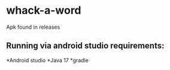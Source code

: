 # whack-a-word

Apk found in releases

## Running via android studio requirements:

*Android studio
*Java 17
*gradle
